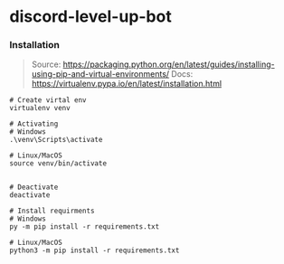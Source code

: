 # discord-level-up-bot


### Installation

> Source: https://packaging.python.org/en/latest/guides/installing-using-pip-and-virtual-environments/
> Docs: https://virtualenv.pypa.io/en/latest/installation.html


```
# Create virtal env
virtualenv venv

# Activating
# Windows
.\venv\Scripts\activate

# Linux/MacOS
source venv/bin/activate


# Deactivate
deactivate

# Install requirments
# Windows
py -m pip install -r requirements.txt

# Linux/MacOS
python3 -m pip install -r requirements.txt
```